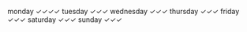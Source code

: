 monday        ✓✓✓✓
tuesday       ✓✓✓
wednesday     ✓✓✓
thursday      ✓✓✓
friday        ✓✓✓
saturday      ✓✓✓
sunday        ✓✓✓
